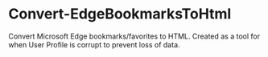 # Convert-EdgeBookmarksToHtml

Convert Microsoft Edge bookmarks/favorites to HTML. Created as a tool for when User Profile is corrupt to prevent loss of data.
